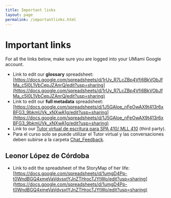 ```yaml
---
title: Important links
layout: page
permalink: /importantlinks.html
---
```

# Important links

For all the links below, make sure you are logged into your UMiami Google account. 

* Link to edit our **glossary** spreadsheet: [https://docs.google.com/spreadsheets/d/1rUv_R7LcZBp4Vfi6BkVObJfMa_c5l0L1VbCepJZAnrQ/edit?usp=sharing](https://docs.google.com/spreadsheets/d/1rUv_R7LcZBp4Vfi6BkVObJfMa_c5l0L1VbCepJZAnrQ/edit?usp=sharing)
* Link to edit our **full metadata** spreadsheet: [https://docs.google.com/spreadsheets/d/1J5GAloe_nFeOwAX9t413r6xBFG3_9bkmUVk_xNXwA1g/edit?usp=sharing](https://docs.google.com/spreadsheets/d/1J5GAloe_nFeOwAX9t413r6xBFG3_9bkmUVk_xNXwA1g/edit?usp=sharing)
* Link to our [Tutor virtual de escritura para SPA 410/ MLL 410](https://chatgpt.com/g/g-68b605449acc81919dd930cca91e8551-tutor-virtual-de-escritura-spa-410-mll-410) (third party).
* Para el curso solo se puede utilizar el Tutor virtual y las conversaciones deben subirse a la carpeta [Chat_Feedback](https://drive.google.com/drive/u/0/folders/1rm2p7-4qau5OVx8_3MkHiBj2MgzgrkXv). 

## Leonor López de Córdoba 

*  Link to edit the spreadsheet of the StoryMap of her life: [https://docs.google.com/spreadsheets/d/1umgD4Pp-t0WndBGQ4xmeVaVdvsxtYJnZTHrocTJYtWo/edit?usp=sharing](https://docs.google.com/spreadsheets/d/1umgD4Pp-t0WndBGQ4xmeVaVdvsxtYJnZTHrocTJYtWo/edit?usp=sharing)
